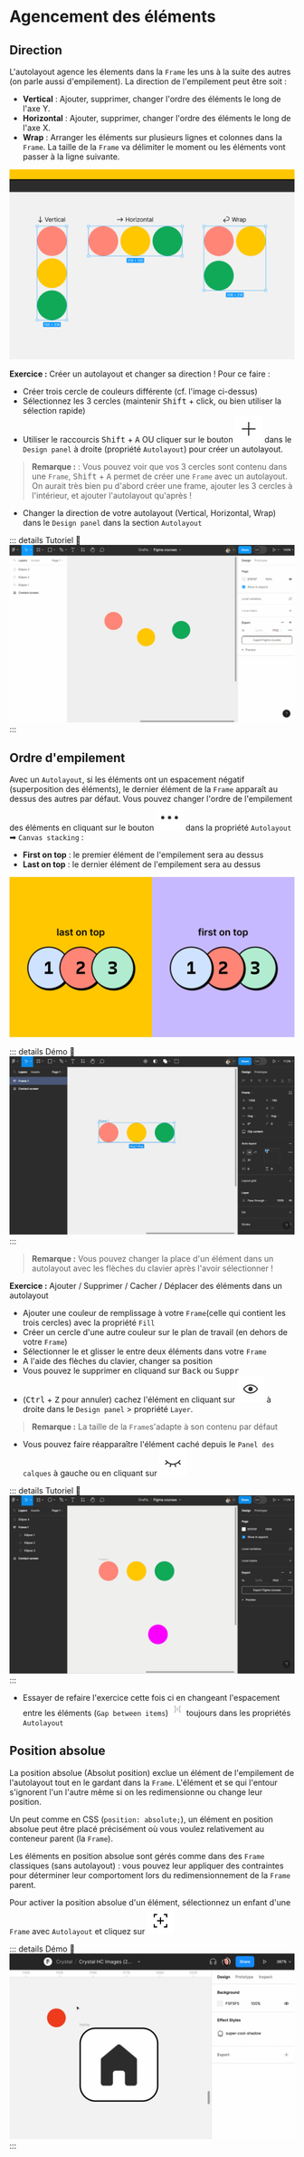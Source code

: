 # Agencement des éléments

## Direction

L'autolayout agence les élements dans la `Frame` les uns à la suite des autres (on parle aussi d'empilement). La direction de l'empilement peut être soit :
- **Vertical** : Ajouter, supprimer, changer l'ordre des éléments le long de l'axe Y.
- **Horizontal** : Ajouter, supprimer, changer l'ordre des éléments le long de l'axe X.
- **Wrap** : Arranger les éléments sur plusieurs lignes et colonnes dans la `Frame`. La taille de la `Frame` va délimiter le moment ou les éléments vont passer à la ligne suivante.

![autolayout direction](../../../assets/img/figma/theory/autolayout/layout-flow/autolayout-direction.png)


**Exercice :** Créer un autolayout et changer sa direction ! Pour ce faire : 
- Créer trois cercle de couleurs différente (cf. l'image ci-dessus)
- Sélectionnez les 3 cercles (maintenir <kbd>Shift</kbd> + click, ou bien utiliser la sélection rapide)
- Utiliser le raccourcis <kbd>Shift</kbd> + <kbd>A</kbd> OU cliquer sur le bouton <img class="figma-button" alt="autlayout add button" src="../../../assets/img/figma/theory/autolayout/layout-flow/autolayout-add-button.svg"> dans le `Design panel` à droite (propriété `Autolayout`) pour créer un autolayout.

> **Remarque :** : Vous pouvez voir que vos 3 cercles sont contenu dans une `Frame`, <kbd>Shift</kbd> + <kbd>A</kbd> permet de créer une `Frame` avec un autolayout. On aurait très bien pu d'abord créer une frame, ajouter les 3 cercles à l'intérieur, et ajouter l'autolayout qu'après !

- Changer la direction de votre autolayout (Vertical, Horizontal, Wrap) dans le `Design panel` dans la section `Autolayout`

::: details Tutoriel 🎥
![autolayout direction tuto](../../../assets/img/figma/theory/autolayout/layout-flow/autolayout-direction.gif)
:::

## Ordre d'empilement

Avec un `Autolayout`, si les éléments ont un espacement négatif (superposition des éléments), le dernier élément de la `Frame` apparaît au dessus des autres par défaut. Vous pouvez changer l'ordre de l'empilement des éléments en cliquant sur le bouton <img class="figma-button" alt="autolayout more button" src="../../../assets/img/figma/theory/autolayout/layout-flow/autolayout-more-button.svg"> dans la propriété `Autolayout` ➡ `Canvas stacking` :
- **First on top** : le premier élément de l'empilement sera au dessus
- **Last on top** : le dernier élément de l'empilement sera au dessus

![canvas stacking order](../../../assets/img/figma/theory/autolayout/layout-flow/canvas-stacking-order.png)

::: details Démo 🎥
![autolayout stacking](../../../assets/img/figma/theory/autolayout/layout-flow/autolayout-stacking.gif)
:::

> **Remarque :** Vous pouvez changer la place d'un élément dans un autolayout avec les flèches du clavier après l'avoir sélectionner !

**Exercice :** Ajouter / Supprimer / Cacher / Déplacer des éléments dans un autolayout
- Ajouter une couleur de remplissage à votre `Frame`(celle qui contient les trois cercles) avec la propriété `Fill`
- Créer un cercle d'une autre couleur sur le plan de travail (en dehors de votre `Frame`)
- Sélectionner le et glisser le entre deux éléments dans votre `Frame`
- A l'aide des flèches du clavier, changer sa position
- Vous pouvez le supprimer en cliquand sur <kbd>Back</kbd> ou <kbd>Suppr</kbd>
- (<kbd>Ctrl</kbd> + <kbd>Z</kbd> pour annuler) cachez l'élément en cliquant sur <img class="figma-button" alt="visibility button" src="../../../assets/img/figma/theory/autolayout/layout-flow/visibility-button.svg"> à droite dans le `Design panel` > propriété `Layer`.

> **Remarque :** La taille de la `Frame`s'adapte à son contenu par défaut
- Vous pouvez faire réapparaître l'élément caché depuis le `Panel des calques` à gauche ou en cliquant sur <img class="figma-button" alt="visibility off button" src="../../../assets/img/figma/theory/autolayout/layout-flow/visibility-off-button.svg">

::: details Tutoriel 🎥
![autolayout children](../../../assets/img/figma/theory/autolayout/layout-flow/autolayout-children.gif)
:::
- Essayer de refaire l'exercice cette fois ci en changeant l'espacement entre les éléments (`Gap between items`) <img class="figma-button" height="24px" alt="spacing button" src="../../../assets/img/figma/theory/common-icons/spacing-button.svg"> toujours dans les propriétés `Autolayout`

## Position absolue

La position absolue (Absolut position) exclue un élément de l'empilement de l'autolayout tout en le gardant dans la `Frame`. L'élément et se qui l'entour s'ignorent l'un l'autre même si on les redimensionne ou change leur position.

Un peut comme en CSS (<code>position: absolute;</code>), un élément en position absolue peut être placé précisément où vous voulez relativement au conteneur parent (la `Frame`).

Les éléments en position absolue sont gérés comme dans des `Frame` classiques (sans autolayout) : vous pouvez leur appliquer des contraintes pour déterminer leur comportoment lors du redimensionnement de la `Frame` parent.

Pour activer la position absolue d'un élément, sélectionnez un enfant d'une `Frame` avec `Autolayout` et cliquez sur <img class="figma-button" alt="absolute button" src="../../../assets/img/figma/theory/autolayout/layout-flow/absolute-button.svg">

::: details Démo 🎥
![absolute position](../../../assets/img/figma/theory/autolayout/layout-flow/absolute-position.gif)
:::